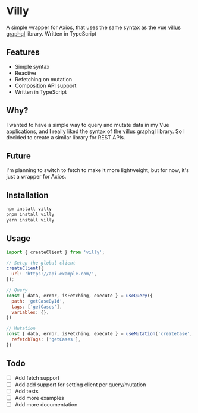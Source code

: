 # Villy

A simple wrapper for Axios, that uses the same syntax as the vue [villus graphql](https://villus.dev/) library. Written in TypeScript

## Features

* Simple syntax
* Reactive
* Refetching on mutation
* Composition API support
* Written in TypeScript

## Why?

I wanted to have a simple way to query and mutate data in my Vue applications, and I really liked the syntax of the [villus graphql](https://villus.dev/) library. So I decided to create a similar library for REST APIs.

## Future
I'm planning to switch to fetch to make it more lightweight, but for now, it's just a wrapper for Axios.

## Installation

```bash
npm install villy
pnpm install villy
yarn install villy
```

## Usage

```javascript
import { createClient } from 'villy';

// Setup the global client
createClient({
  url: 'https://api.example.com/',
});

// Query
const { data, error, isFetching, execute } = useQuery({
  path: 'getCaseById',
  tags: ['getCases'],
  variables: {},
})

// Mutation
const { data, error, isFetching, execute } = useMutation('createCase', {
  refetchTags: ['getCases'],
})

```

## Todo

* [ ] Add fetch support
* [ ] Add add support for setting client per query/mutation
* [ ] Add tests
* [ ] Add more examples
* [ ] Add more documentation